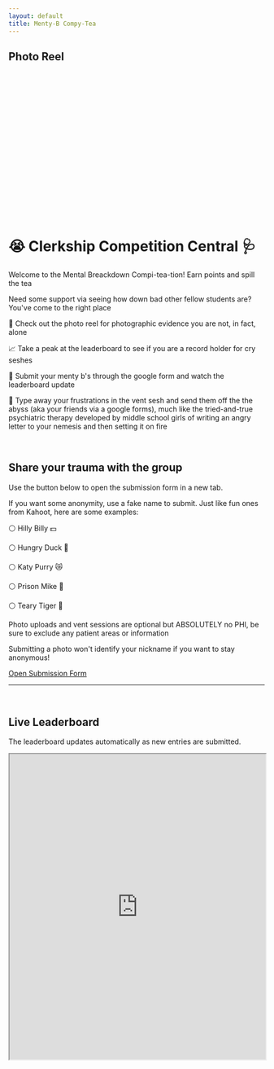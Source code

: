 ```yaml
---
layout: default
title: Menty-B Compy-Tea
---
```



## Photo Reel
<style>
  .slideshow-container {
    width: 100%;
    max-width: 700px;
    position: relative;
    margin: auto;
    overflow: hidden;
    border-radius: 8px;
    aspect-ratio: 16 / 9; /* Sets a widescreen aspect ratio */
  }
  .slide-image {
    width: 100%;
    height: 100%;
    object-fit: contain; /* Ensures image covers the container */
    display: none; /* Hide all images by default */
    position: absolute;
  }
</style>

<div class="slideshow-container">
  <img class="slide-image" src="https://res.cloudinary.com/davtpvjyg/image/upload/v1758850153/86110909_-_Alexus_Warchock_kfnzoa.jpg">
  <img class="slide-image" src="https://res.cloudinary.com/davtpvjyg/image/upload/v1758850154/a9c3e497aeffd89d805e99f8ed8c8e56_-_Alexus_Warchock_t6a8jz.jpg">
  <img class="slide-image" 
src="https://res.cloudinary.com/davtpvjyg/image/upload/v1758850153/cry1_-_Alexus_Warchock_bjg5z1.jpg">
  <img class="slide-image"     src="https://res.cloudinary.com/davtpvjyg/image/upload/v1758850152/someone-are-you-seriously-going-to-cry-because-you-re-stressed-me-331370_-_Alexus_Warchock_g22hr1.jpg">
</div>

<script>
  let slideIndex = 0;
  showSlides();

  function showSlides() {
    let slides = document.getElementsByClassName("slide-image");
    for (let i = 0; i < slides.length; i++) {
      slides[i].style.display = "none";
    }
    slideIndex++;
    if (slideIndex > slides.length) {slideIndex = 1}
    slides[slideIndex-1].style.display = "block";
    setTimeout(showSlides, 4000); // Change image every 4 seconds
  }
</script>



# 😭 Clerkship Competition Central 🩺

Welcome to the Mental Breackdown Compi-tea-tion! Earn points and spill the tea 

Need some support via seeing how down bad other fellow students are? You've come to the right place

👀 Check out the photo reel for photographic evidence you are not, in fact, alone

📈 Take a peak at the leaderboard to see if you are a record holder for cry seshes

📨 Submit your menty b's through the google form and watch the leaderboard update

😤 Type away your frustrations in the vent sesh and send them off the the abyss (aka your friends via a google forms), much like the tried-and-true psychiatric therapy developed by middle school girls of writing an angry letter to your nemesis and then setting it on fire 

<br>

## Share your trauma with the group 
Use the button below to open the submission form in a new tab.

If you want some anonymity, use a fake name to submit. Just like fun ones from Kahoot, here are some examples:

⚪ Hilly Billy 💵

⚪ Hungry Duck 🪿

⚪ Katy Purry 😿

⚪ Prison Mike 📎

⚪ Teary Tiger 🐅

Photo uploads and vent sessions are optional but ABSOLUTELY no PHI, be sure to exclude any patient areas or information 

Submitting a photo won't identify your nickname if you want to stay anonymous! 

<a href="https://docs.google.com/forms/d/e/1FAIpQLScN6eT9mCpagMOiwQuonHrxLPT4mVVbQxtFyLA3sSGvjUEo7Q/viewform?usp=dialog" class="button" target="_blank" rel="noopener noreferrer">
  Open Submission Form
</a>

<br>
<hr>
<br>

## Live Leaderboard
The leaderboard updates automatically as new entries are submitted.

<iframe src="https://docs.google.com/spreadsheets/d/1IqbruTQqIsP7_g8dXXSFmJTxSl_3kKARwapnPzySzsE/edit?usp=sharing=" width="100%" height="600"></iframe>
